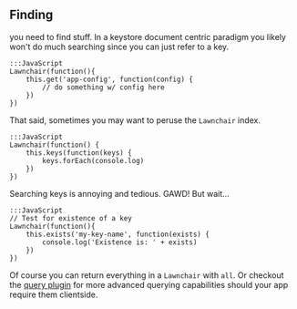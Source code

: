 Finding
-------

you need to find stuff. In a keystore document centric paradigm you likely won't do much
searching since you can just refer to a key.

    
    :::JavaScript
    Lawnchair(function(){
        this.get('app-config', function(config) {
            // do something w/ config here
        })
    })
    

That said, sometimes you may want to peruse the `Lawnchair` index.

    :::JavaScript
    Lawnchair(function() {
        this.keys(function(keys) {
            keys.forEach(console.log)
        })
    })
    

Searching keys is annoying and tedious. GAWD! But wait...

    
    :::JavaScript
    // Test for existence of a key
    Lawnchair(function(){
        this.exists('my-key-name', function(exists) {
            console.log('Existence is: ' + exists)
        })
    })
    

Of course you can return everything in a `Lawnchair` with `all`. Or checkout
the [query plugin](/plugins) for more advanced querying capabilities
should your app require them clientside. 

